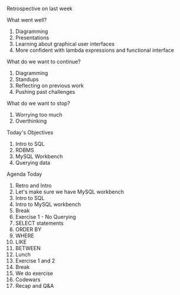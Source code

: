 Retrospective on last week

What went well?

1. Diagramming
2. Presentations
3. Learning about graphical user interfaces
4. More confident with lambda expressions and functional interface


What do we want to continue?

1. Diagramming
2. Standups
3. Reflecting on previous work
4. Pushing past challenges


What do we want to stop?

1. Worrying too much
2. Overthinking


Today's Objectives

1. Intro to SQL
2. RDBMS
3. MySQL Workbench
4. Querying data


Agenda Today

1. Retro and Intro
2. Let's make sure we have MySQL workbench
3. Intro to SQL
4. Intro to MySQL workbench
5. Break
6. Exercise 1 - No Querying
7. SELECT statements
8. ORDER BY
9. WHERE
10. LIKE
11. BETWEEN
12. Lunch
13. Exercise 1 and 2
14. Break
15. We do exercise
16. Codewars
17. Recap and Q&A





